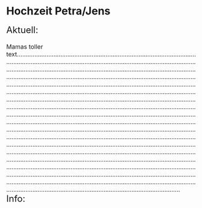 <style> 
  .title { color:  rgb(0, 0, 0)
  padding-bottom: 20px;
  }
  .zwischenüberschrift {
  padding-bottom: 20px;
  }
  
  body { padding-left:  10px;
         padding-right: 10px;
  }
  
  .middle1 { padding-bottom: 20px; }

  .bottom { padding-bottom: 20px;   }
</style>


<body>

<h1 class=title >Hochzeit Petra/Jens </h1>
  
<div id="oben" class=middle1 > 
  <font size="5" class=zwischenüberschrift > Aktuell: </font>
</div>
<div id="middle">  
<font size="3"> Mamas toller text........................................................................................................................................................................................................................................................................................................................................................................................................................................................................................................................................................................................................................................................................................................................................................................................................................................................................................................................................................................................................................................................................................................................................................................................................................................................................................................................................................................................................................................................................................................................................................................................................................................................................................................................................................................................................................................................................................................................................................................................................................................................................................................................................ </font>
</div>
  
<div id="bottom">
  <font size="5" class=zwischenübeerschrift1 > Info: </font>
</div>

</body>
